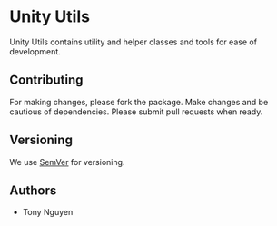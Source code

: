 # Unity Utils
Unity Utils contains utility and helper classes and tools for ease of development.

## Contributing
For making changes, please fork the package. Make changes and be cautious of dependencies. Please submit pull requests when ready.

## Versioning
We use [SemVer](https://semver.org/) for versioning.

## Authors
* Tony Nguyen